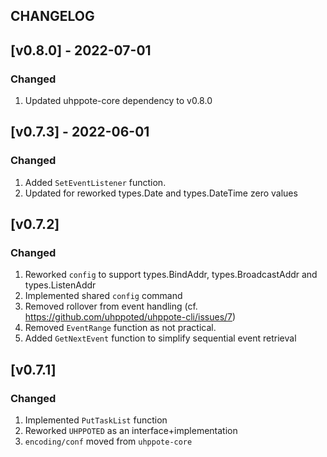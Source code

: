 ## CHANGELOG

## [v0.8.0] - 2022-07-01

### Changed
1. Updated uhppote-core dependency to v0.8.0

## [v0.7.3] - 2022-06-01

### Changed
1. Added `SetEventListener` function.
2. Updated for reworked types.Date and types.DateTime zero values

## [v0.7.2]

### Changed
1. Reworked `config` to support types.BindAddr, types.BroadcastAddr and types.ListenAddr
2. Implemented shared `config` command
3. Removed rollover from event handling (cf. https://github.com/uhppoted/uhppote-cli/issues/7)
4. Removed `EventRange` function as not practical.
5. Added `GetNextEvent` function to simplify sequential event retrieval

## [v0.7.1]

### Changed
1. Implemented `PutTaskList` function
2. Reworked `UHPPOTED` as an interface+implementation
3. `encoding/conf` moved from `uhppote-core`

